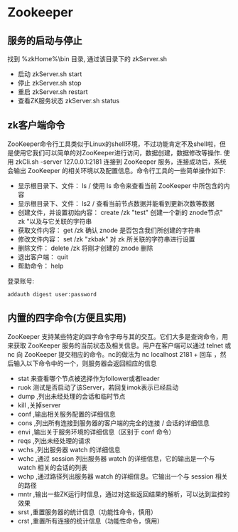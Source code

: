 # Zookeeper

## 服务的启动与停止

找到 %zkHome%\bin 目录, 通过该目录下的 zkServer.sh
* 启动 zkServer.sh start
* 停止 zkServer.sh stop
* 重启 zkServer.sh restart
* 查看ZK服务状态 zkServer.sh status

## zk客户端命令

ZooKeeper命令行工具类似于Linux的shell环境，不过功能肯定不及shell啦，但 是使用它我们可以简单的对ZooKeeper进行访问，数据创建，数据修改等操作.  使用 zkCli.sh -server 127.0.0.1:2181 连接到 ZooKeeper 服务，连接成功后，系统会输出 ZooKeeper 的相关环境以及配置信息。命令行工具的一些简单操作如下:

* 显示根目录下、文件： ls / 使用 ls 命令来查看当前 ZooKeeper 中所包含的内容
* 显示根目录下、文件： ls2 / 查看当前节点数据并能看到更新次数等数据
* 创建文件，并设置初始内容： create /zk "test" 创建一个新的 znode节点" zk "以及与它关联的字符串
* 获取文件内容： get /zk 确认 znode 是否包含我们所创建的字符串
* 修改文件内容： set /zk "zkbak" 对 zk 所关联的字符串进行设置
* 删除文件： delete /zk 将刚才创建的 znode 删除
* 退出客户端： quit
* 帮助命令： help

登录账号:
```
addauth digest user:password
```

## 内置的四字命令(方便且实用)

ZooKeeper 支持某些特定的四字命令字母与其的交互。它们大多是查询命令，用来获取 ZooKeeper 服务的当前状态及相关信息。用户在客户端可以通过 telnet 或 nc 向 ZooKeeper 提交相应的命令。nc的做法为 nc localhost 2181 + 回车 ，然后输入以下命令中的一个，则服务器会返回相应的信息

* stat 来查看哪个节点被选择作为follower或者leader
* ruok 测试是否启动了该Server，若回复imok表示已经启动
* dump ,列出未经处理的会话和临时节点
* kill ,关掉server
* conf ,输出相关服务配置的详细信息
* cons ,列出所有连接到服务器的客户端的完全的连接 / 会话的详细信息
* envi ,输出关于服务环境的详细信息（区别于 conf 命令）
* reqs ,列出未经处理的请求
* wchs ,列出服务器 watch 的详细信息
* wchc ,通过 session 列出服务器 watch 的详细信息，它的输出是一个与 watch 相关的会话的列表
* wchp ,通过路径列出服务器 watch 的详细信息。它输出一个与 session 相关的路径
* mntr ,输出一些ZK运行时信息，通过对这些返回结果的解析，可以达到监控的效果
* srst ,重置服务器的统计信息（功能性命令，慎用）
* crst ,重置所有连接的统计信息（功能性命令，慎用）
